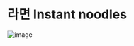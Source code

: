 # 라면 Instant noodles

![image](https://user-images.githubusercontent.com/50277379/138438646-58fbdfc4-2db3-4d6d-bf4b-59bb89fc8a88.png)

